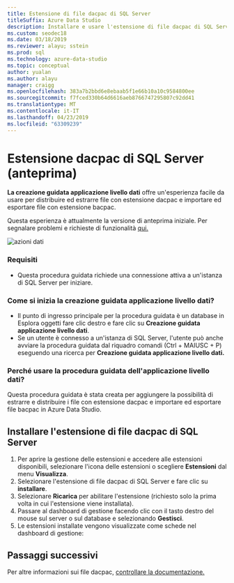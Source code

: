 ```yaml
---
title: Estensione di file dacpac di SQL Server
titleSuffix: Azure Data Studio
description: Installare e usare l'estensione di file dacpac di SQL Server (anteprima) per Azure Data Studio
ms.custom: seodec18
ms.date: 03/18/2019
ms.reviewer: alayu; sstein
ms.prod: sql
ms.technology: azure-data-studio
ms.topic: conceptual
author: yualan
ms.author: alayu
manager: craigg
ms.openlocfilehash: 383a7b2bbd6e8ebaab5f1e66b10a10c9584800ee
ms.sourcegitcommit: f7fced330b64d6616aeb8766747295807c92dd41
ms.translationtype: MT
ms.contentlocale: it-IT
ms.lasthandoff: 04/23/2019
ms.locfileid: "63309239"
---
```

# <a name="sql-server-dacpac-extension-preview"></a>Estensione dacpac di SQL Server (anteprima)

**La creazione guidata applicazione livello dati** offre un'esperienza facile da usare per distribuire ed estrarre file con estensione dacpac e importare ed esportare file con estensione bacpac.

Questa esperienza è attualmente la versione di anteprima iniziale. Per segnalare problemi e richieste di funzionalità [qui.](https://github.com/microsoft/azuredatastudio/issues)

![azioni dati](media/sql-server-dacpac-extension/data-tier-application-actions.png)

 ### <a name="requirements"></a>Requisiti
 * Questa procedura guidata richiede una connessione attiva a un'istanza di SQL Server per iniziare.

 ### <a name="how-do-i-start-the-data-tier-application-wizard"></a>Come si inizia la creazione guidata applicazione livello dati?
 * Il punto di ingresso principale per la procedura guidata è un database in Esplora oggetti fare clic destro e fare clic su **Creazione guidata applicazione livello dati**.
 * Se un utente è connesso a un'istanza di SQL Server, l'utente può anche avviare la procedura guidata dal riquadro comandi (Ctrl + MAIUSC + P) eseguendo una ricerca per **Creazione guidata applicazione livello dati.**

 ### <a name="why-would-i-use-the-data-tier-application-wizard"></a>Perché usare la procedura guidata dell'applicazione livello dati?
 Questa procedura guidata è stata creata per aggiungere la possibilità di estrarre e distribuire i file con estensione dacpac e importare ed esportare file bacpac in Azure Data Studio.

## <a name="install-the-sql-server-dacpac-extension"></a>Installare l'estensione di file dacpac di SQL Server

1. Per aprire la gestione delle estensioni e accedere alle estensioni disponibili, selezionare l'icona delle estensioni o scegliere **Estensioni** dal menu **Visualizza**.
2. Selezionare l'estensione di file dacpac di SQL Server e fare clic su **installare**.
1. Selezionare **Ricarica** per abilitare l'estensione (richiesto solo la prima volta in cui l'estensione viene installata).
2. Passare al dashboard di gestione facendo clic con il tasto destro del mouse sul server o sul database e selezionando **Gestisci**.
3. Le estensioni installate vengono visualizzate come schede nel dashboard di gestione:

## <a name="next-steps"></a>Passaggi successivi

Per altre informazioni sui file dacpac, [controllare la documentazione.](https://docs.microsoft.com/sql/relational-databases/data-tier-applications/data-tier-applications?view=sql-server-2017)